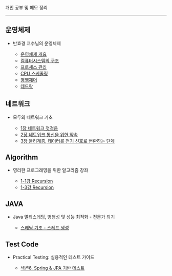 개인 공부 및 메모 정리

---

## 운영체제

- 반효경 교수님의 운영체제

  - [운영체제 개요](./Operating-System/운영체제%20개요.md)
  - [컴퓨터시스템의 구조](./Operating-System/컴퓨터시스템의%20구조.md)
  - [프로세스 관리](./Operating-System/프로세스%20관리.md)
  - [CPU 스케줄링](./Operating-System/CPU%20스케줄링.md)
  - [병행제어](./Operating-System/병행제어.md)
  - [데드락](./Operating-System/데드락.md)

## 네트워크

- 모두의 네트워크 기초

  - [1장 네트워크 첫걸음](./Network/모두의%20네트워크%20기초/1장.md)
  - [2장 네트워크 통신을 위한 약속](./Network/모두의%20네트워크%20기초/2장%20네트워크%20통신을%20위한%20약속.md)
  - [3장 물리계층, 데이터를 전기 신호로 변환하는 단계](./Network/모두의%20네트워크%20기초/3장%20물리계층,%20데이터를%20전기%20신호로%20변환하는%20단계.md)

## Algorithm

- 영리한 프로그래밍을 위한 알고리즘 강좌

  - [1-1강 Recursion](./Algorithm/순환/순환의%20개념과%20기본%20예제1.md)
  - [1-3강 Recursion](./Algorithm/순환/순환의%20개념과%20기본%20예제2.md)

## JAVA

- Java 멀티스레딩, 병행성 및 성능 최적화 - 전문가 되기

  - [스레딩 기초 - 스레드 생성](./JAVA/Java%20멀티스레딩,%20병행성%20및%20성능%20최적화%20-%20전문가%20되기/스레딩%20기초%20-%20스레드%20생성.md)

## Test Code

- Practical Testing: 실용적인 테스트 가이드

  - [섹션6. Spring & JPA 기반 테스트](./Test%20Code/Practical%20Testing%20실용적인%20테스트%20가이드/섹션%206.%20Spring%20&%20JPA%20기반%20테스트.md)
